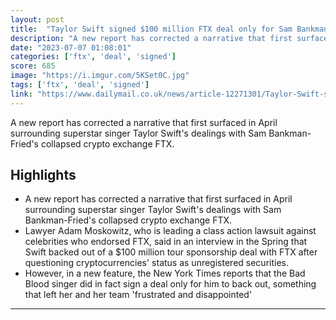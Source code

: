 ```yaml
---
layout: post
title:  "Taylor Swift signed $100 million FTX deal only for Sam Bankman-Fried to pull out, report says"
description: "A new report has corrected a narrative that first surfaced in April surrounding superstar singer Taylor Swift's dealings with Sam Bankman-Fried's collapsed crypto exchange FTX."
date: "2023-07-07 01:08:01"
categories: ['ftx', 'deal', 'signed']
score: 685
image: "https://i.imgur.com/5KSet0C.jpg"
tags: ['ftx', 'deal', 'signed']
link: "https://www.dailymail.co.uk/news/article-12271301/Taylor-Swift-signed-100-million-FTX-deal-Sam-Bankman-Fried-pull-report-says.html"
---
```


A new report has corrected a narrative that first surfaced in April surrounding superstar singer Taylor Swift's dealings with Sam Bankman-Fried's collapsed crypto exchange FTX.

## Highlights

- A new report has corrected a narrative that first surfaced in April surrounding superstar singer Taylor Swift's dealings with Sam Bankman-Fried's collapsed crypto exchange FTX.
- Lawyer Adam Moskowitz, who is leading a class action lawsuit against celebrities who endorsed FTX, said in an interview in the Spring that Swift backed out of a $100 million tour sponsorship deal with FTX after questioning cryptocurrencies' status as unregistered securities.
- However, in a new feature, the New York Times reports that the Bad Blood singer did in fact sign a deal only for him to back out, something that left her and her team 'frustrated and disappointed'

---
